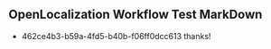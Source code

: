 ## OpenLocalization Workflow Test MarkDown
* 462ce4b3-b59a-4fd5-b40b-f06ff0dcc613 
thanks!<!--HONumber=Mar16_HO2-->
